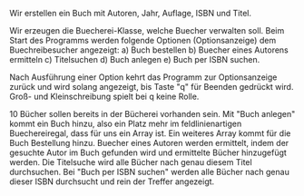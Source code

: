 Wir erstellen ein Buch mit Autoren, Jahr, Auflage, ISBN und Titel.

Wir erzeugen die Buecherei-Klasse, welche Buecher verwalten soll. Beim Start
 des Programms werden folgende Optionen (Optionsanzeige) dem Buechreibesucher angezeigt:
 a) Buch bestellen
 b) Buecher eines Autorens ermitteln
 c) Titelsuchen
 d) Buch anlegen
 e) Buch per ISBN suchen.
 
 Nach Ausführung einer Option kehrt das Programm zur Optionsanzeige zurück und wird solang angezeigt, bis Taste "q" für Beenden gedrückt wird.
 Groß- und Kleinschreibung spielt bei q keine Rolle.
 
 10 Bücher sollen bereits in der Bücherei vorhanden sein.
 Mit "Buch anlegen" kommt ein Buch hinzu, also ein Platz mehr im feldlinienartigen Buechereiregal, dass für uns ein Array ist.
 Ein weiteres Array kommt für die Buch Bestellung hinzu.
 Buecher eines Autoren werden ermittelt, indem der gesuchte Autor im Buch gefunden wird und ermittelte Bücher hinzugefügt werden.
 Die Titelsuche wird alle Bücher nach genau diesem Titel durchsuchen.
 Bei "Buch per ISBN suchen" werden alle Bücher nach genau dieser ISBN durchsucht und rein der Treffer angezeigt.
